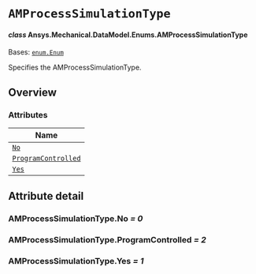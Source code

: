 # `AMProcessSimulationType`

<a id="ansys.mechanical.stubs.v241.Ansys.Mechanical.DataModel.Enums.AMProcessSimulationType"></a>

#### *class* Ansys.Mechanical.DataModel.Enums.AMProcessSimulationType

Bases: [`enum.Enum`](https://docs.python.org/3/library/enum.html#enum.Enum)

Specifies the AMProcessSimulationType.

<!-- !! processed by numpydoc !! -->

<a id="overview"></a>

## Overview

### Attributes

| Name |
| ------------------------------------------------------------------- |
| [`No`](#AMProcessSimulationType.No) |
| [`ProgramControlled`](#AMProcessSimulationType.ProgramControlled) |
| [`Yes`](#AMProcessSimulationType.Yes) |

<a id="attribute-detail"></a>

## Attribute detail

<a id="AMProcessSimulationType.No"></a>

### AMProcessSimulationType.No *= 0*

<a id="AMProcessSimulationType.ProgramControlled"></a>

### AMProcessSimulationType.ProgramControlled *= 2*

<a id="AMProcessSimulationType.Yes"></a>

### AMProcessSimulationType.Yes *= 1*


